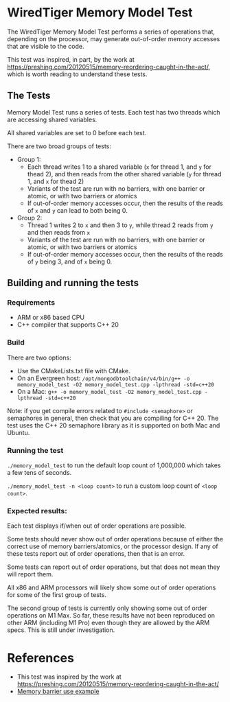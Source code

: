 # WiredTiger Memory Model Test

The WiredTiger Memory Model Test performs a series of operations that, depending on the processor,
may generate out-of-order memory accesses that are visible to the code.

This test was inspired, in part, by the work at https://preshing.com/20120515/memory-reordering-caught-in-the-act/, 
which is worth reading to understand these tests.

## The Tests

Memory Model Test runs a series of tests. Each test has two threads which are accessing shared variables. 

All shared variables are set to 0 before each test.

There are two broad groups of tests:
- Group 1: 
  - Each thread writes 1 to a shared variable (`x` for thread 1, and `y` for thead 2),
    and then reads from the other shared variable (`y` for thread 1, and `x` for thead 2)
  - Variants of the test are run with no barriers, with one barrier or atomic, or with two barriers or atomics
  - If out-of-order memory accesses occur, then the results of the reads of `x` and `y` can lead to both being 0.
- Group 2:
  - Thread 1 writes 2 to `x` and then 3 to `y`, while thread 2 reads from `y` and then reads from `x`
  - Variants of the test are run with no barriers, with one barrier or atomic, or with two barriers or atomics
  - If out-of-order memory accesses occur, then the results of the reads of `y` being 3, and of `x` being 0.


## Building and running the tests

### Requirements
* ARM or x86 based CPU
* C++ compiler that supports C++ 20

### Build

There are two options:

* Use the CMakeLists.txt file with CMake.
* On an Evergreen host: `/opt/mongodbtoolchain/v4/bin/g++ -o memory_model_test -O2 memory_model_test.cpp -lpthread -std=c++20`
* On a Mac: `g++ -o memory_model_test -O2 memory_model_test.cpp -lpthread -std=c++20`

Note: if you get compile errors related to `#include <semaphore>` or semaphores in general,
then check that you are compiling for C++ 20. The test uses the C++ 20 semaphore library as it is
supported on both Mac and Ubuntu.

### Running the test

`./memory_model_test` to run the default loop count of 1,000,000 which takes a few tens of seconds.

`./memory_model_test -n <loop count>` to run a custom loop count of `<loop count>`.

### Expected results:

Each test displays if/when out of order operations are possible. 

Some tests should never show out of order operations because of either the correct use of memory barriers/atomics, 
or the processor design. If any of these tests report out of order operations, then that is an error.

Some tests can report out of order operations, but that does not mean they will report them.

All x86 and ARM processors will likely show some out of order operations for some of the first group of tests.

The second group of tests is currently only showing some out of order operations on M1 Max. 
So far, these results have not been reproduced on other ARM (including M1 Pro) 
even though they are allowed by the ARM specs. This is still under investigation.


# References

- This test was inspired by the work at https://preshing.com/20120515/memory-reordering-caught-in-the-act/
- [Memory barrier use example](https://developer.arm.com/documentation/den0042/a/Memory-Ordering/Memory-barriers/Memory-barrier-use-example) 